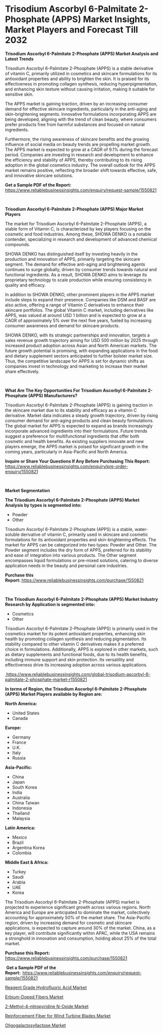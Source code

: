 <p><h1>Trisodium Ascorbyl 6-Palmitate 2-Phosphate (APPS) Market Insights, Market Players and Forecast Till 2032</h1></p><p><strong>Trisodium Ascorbyl 6-Palmitate 2-Phosphate (APPS) Market Analysis and Latest Trends</strong></p>
<p><p>Trisodium Ascorbyl 6-Palmitate 2-Phosphate (APPS) is a stable derivative of vitamin C, primarily utilized in cosmetics and skincare formulations for its antioxidant properties and ability to brighten the skin. It is praised for its effectiveness in promoting collagen synthesis, reducing hyperpigmentation, and enhancing skin texture without causing irritation, making it suitable for sensitive skin.</p><p>The APPS market is gaining traction, driven by an increasing consumer demand for effective skincare ingredients, particularly in the anti-aging and skin-brightening segments. Innovative formulations incorporating APPS are being developed, aligning with the trend of clean beauty, where consumers prefer products free from harmful substances and focused on natural ingredients.</p><p>Furthermore, the rising awareness of skincare benefits and the growing influence of social media on beauty trends are propelling market growth. The APPS market is expected to grow at a CAGR of 9.1% during the forecast period. Companies are investing in research and development to enhance the efficiency and stability of APPS, thereby contributing to its rising adoption in the global cosmetics industry. The overall outlook for the APPS market remains positive, reflecting the broader shift towards effective, safe, and innovative skincare solutions.</p></p>
<p><strong>Get a Sample PDF of the Report:&nbsp;</strong> <a href="https://www.reliablebusinessinsights.com/enquiry/request-sample/1550821?utm_campaign=1873&utm_medium=2&utm_source=Github&utm_content=ia&utm_term=15022025&utm_id=trisodium-ascorbyl-6-palmitate-2-phosphate-apps">https://www.reliablebusinessinsights.com/enquiry/request-sample/1550821</a></p>
<p>&nbsp;</p>
<p><strong>Trisodium Ascorbyl 6-Palmitate 2-Phosphate (APPS) Major Market Players</strong></p>
<p><p>The market for Trisodium Ascorbyl 6-Palmitate 2-Phosphate (APPS), a stable form of Vitamin C, is characterized by key players focusing on the cosmetic and food industries. Among these, SHOWA DENKO is a notable contender, specializing in research and development of advanced chemical compounds.</p><p>SHOWA DENKO has distinguished itself by investing heavily in the production and innovation of APPS, primarily targeting the skincare segment. The demand for effective anti-aging and brightening agents continues to surge globally, driven by consumer trends towards natural and functional ingredients. As a result, SHOWA DENKO aims to leverage its proprietary technology to scale production while ensuring consistency in quality and efficacy.</p><p>In addition to SHOWA DENKO, other prominent players in the APPS market include steps to expand their presence. Companies like DSM and BASF are also active, offering a range of Vitamin C derivatives to enhance their skincare portfolios. The global Vitamin C market, including derivatives like APPS, was valued at around USD 1 billion and is expected to grow at a CAGR of approximately 5% over the next five years, fueled by increasing consumer awareness and demand for skincare products.</p><p>SHOWA DENKO, with its strategic partnerships and innovation, targets a sales revenue growth trajectory aiming for USD 500 million by 2025 through increased product adoption across Asian and North American markets. The future growth potential is promising, with expanding applications in the food and dietary supplement sectors anticipated to further bolster market size. Thus, the competitive landscape for APPS is set for dynamic shifts as companies invest in technology and marketing to increase their market share effectively.</p></p>
<p>&nbsp;</p>
<p><strong>What Are The Key Opportunities For Trisodium Ascorbyl 6-Palmitate 2-Phosphate (APPS) Manufacturers?</strong></p>
<p><p>Trisodium Ascorbyl 6-Palmitate 2-Phosphate (APPS) is gaining traction in the skincare market due to its stability and efficacy as a vitamin C derivative. Market data indicates a steady growth trajectory, driven by rising consumer demand for anti-aging products and clean beauty formulations. The global market for APPS is expected to expand as brands increasingly incorporate advanced ingredients into their formulations. Future trends suggest a preference for multifunctional ingredients that offer both cosmetic and health benefits. As existing suppliers innovate and new players emerge, the APPS market is poised for significant growth in the coming years, particularly in Asia-Pacific and North America.</p></p>
<p><strong>Inquire or Share Your Questions If Any Before Purchasing This Report:</strong> <a href="https://www.reliablebusinessinsights.com/enquiry/pre-order-enquiry/1550821?utm_campaign=1873&utm_medium=2&utm_source=Github&utm_content=ia&utm_term=15022025&utm_id=trisodium-ascorbyl-6-palmitate-2-phosphate-apps">https://www.reliablebusinessinsights.com/enquiry/pre-order-enquiry/1550821</a></p>
<p>&nbsp;</p>
<p><strong>Market Segmentation</strong></p>
<p><strong>The Trisodium Ascorbyl 6-Palmitate 2-Phosphate (APPS) Market Analysis by types is segmented into:</strong></p>
<p><ul><li>Powder</li><li>Other</li></ul></p>
<p><p>Trisodium Ascorbyl 6-Palmitate 2-Phosphate (APPS) is a stable, water-soluble derivative of vitamin C, primarily used in skincare and cosmetic formulations for its antioxidant properties and skin-brightening effects. The market for APPS can be categorized into two types: Powder and Other. The Powder segment includes the dry form of APPS, preferred for its stability and ease of integration into various products. The Other segment encompasses liquid formulations or pre-mixed solutions, catering to diverse application needs in the beauty and personal care industries.</p></p>
<p><strong>Purchase this Report:&nbsp;</strong><a href="https://www.reliablebusinessinsights.com/purchase/1550821?utm_campaign=1873&utm_medium=2&utm_source=Github&utm_content=ia&utm_term=15022025&utm_id=trisodium-ascorbyl-6-palmitate-2-phosphate-apps">https://www.reliablebusinessinsights.com/purchase/1550821</a></p>
<p>&nbsp;</p>
<p><strong>The Trisodium Ascorbyl 6-Palmitate 2-Phosphate (APPS) Market Industry Research by Application is segmented into:</strong></p>
<p><ul><li>Cosmetics</li><li>Other</li></ul></p>
<p><p>Trisodium Ascorbyl 6-Palmitate 2-Phosphate (APPS) is primarily used in the cosmetics market for its potent antioxidant properties, enhancing skin health by promoting collagen synthesis and reducing pigmentation. Its stability compared to other vitamin C derivatives makes it a preferred choice in formulations. Additionally, APPS is explored in other markets, such as dietary supplements and functional foods, due to its health benefits, including immune support and skin protection. Its versatility and effectiveness drive its increasing adoption across various applications.</p></p>
<p><a href="https://www.reliablebusinessinsights.com/global-trisodium-ascorbyl-6-palmitate-2-phosphate-market-r1550821?utm_campaign=1873&utm_medium=2&utm_source=Github&utm_content=ia&utm_term=15022025&utm_id=trisodium-ascorbyl-6-palmitate-2-phosphate-apps">&nbsp;https://www.reliablebusinessinsights.com/global-trisodium-ascorbyl-6-palmitate-2-phosphate-market-r1550821</a></p>
<p><strong>In terms of Region, the Trisodium Ascorbyl 6-Palmitate 2-Phosphate (APPS) Market Players available by Region are:</strong></p>
<p>
    <p> <strong> North America: </strong>
        <ul>
            <li>United States</li>
            <li>Canada</li>
        </ul>
        </p> 
    <p> <strong> Europe: </strong>
        <ul>
            <li>Germany</li>
            <li>France</li>
            <li>U.K.</li>
            <li>Italy</li>
            <li>Russia</li>
        </ul>
        </p> 
    <p> <strong> Asia-Pacific: </strong>
        <ul>
            <li>China</li>
            <li>Japan</li>
            <li>South Korea</li>
            <li>India</li>
            <li>Australia</li>
            <li>China Taiwan</li>
            <li>Indonesia</li>
            <li>Thailand</li>
            <li>Malaysia</li>
        </ul>
        </p> 
    <p> <strong> Latin America: </strong>
        <ul>
            <li>Mexico</li>
            <li>Brazil</li>
            <li>Argentina Korea</li>
            <li>Colombia</li>
        </ul>
        </p> 
    <p> <strong> Middle East & Africa: </strong>
        <ul>
            <li>Turkey</li>
            <li>Saudi</li>
            <li>Arabia</li>
            <li>UAE</li>
            <li>Korea</li>
        </ul>
    </p>
    </p>
<p><p>The Trisodium Ascorbyl 6-Palmitate 2-Phosphate (APPS) market is projected to experience significant growth across various regions. North America and Europe are anticipated to dominate the market, collectively accounting for approximately 50% of the market share. The Asia-Pacific region, driven by increasing demand for cosmetic and skincare applications, is expected to capture around 30% of the market. China, as a key player, will contribute significantly within APAC, while the USA remains a stronghold in innovation and consumption, holding about 25% of the total market.</p></p>
<p><strong>Purchase this Report: </strong><a href="https://www.reliablebusinessinsights.com/purchase/1550821?utm_campaign=1873&utm_medium=2&utm_source=Github&utm_content=ia&utm_term=15022025&utm_id=trisodium-ascorbyl-6-palmitate-2-phosphate-apps">https://www.reliablebusinessinsights.com/purchase/1550821</a></p>
<p>&nbsp;<strong>Get a Sample PDF of the Report:&nbsp;&nbsp;</strong><a href="https://www.reliablebusinessinsights.com/enquiry/request-sample/1550821?utm_campaign=1873&utm_medium=2&utm_source=Github&utm_content=ia&utm_term=15022025&utm_id=trisodium-ascorbyl-6-palmitate-2-phosphate-apps">https://www.reliablebusinessinsights.com/enquiry/request-sample/1550821</a></p>
<p><strong></strong></p>
<p><p><a href="https://github.com/raquinyagua/Market-Research-Report-List-1/blob/main/reagent-grade-hydrofluoric-acid-market.md?utm_campaign=1873&utm_medium=2&utm_source=Github&utm_content=ia&utm_term=15022025&utm_id=trisodium-ascorbyl-6-palmitate-2-phosphate-apps">Reagent Grade Hydrofluoric Acid Market</a></p><p><a href="https://github.com/shirlantosx7/Market-Research-Report-List-1/blob/main/erbium-doped-fibers-market.md?utm_campaign=1873&utm_medium=2&utm_source=Github&utm_content=ia&utm_term=15022025&utm_id=trisodium-ascorbyl-6-palmitate-2-phosphate-apps">Erbium-Doped Fibers Market</a></p><p><a href="https://github.com/chinwonhanie/Market-Research-Report-List-1/blob/main/2-methyl-4-nitropyridine-n-oxide-market.md?utm_campaign=1873&utm_medium=2&utm_source=Github&utm_content=ia&utm_term=15022025&utm_id=trisodium-ascorbyl-6-palmitate-2-phosphate-apps">2-Methyl-4-nitropyridine N-Oxide Market</a></p><p><a href="https://github.com/ziwersekos/Market-Research-Report-List-1/blob/main/reinforcement-fiber-for-wind-turbine-blades-market.md?utm_campaign=1873&utm_medium=2&utm_source=Github&utm_content=ia&utm_term=15022025&utm_id=trisodium-ascorbyl-6-palmitate-2-phosphate-apps">Reinforcement Fiber for Wind Turbine Blades Market</a></p><p><a href="https://github.com/domnikgisken/Market-Research-Report-List-1/blob/main/oligogalactosyllactose-market.md?utm_campaign=1873&utm_medium=2&utm_source=Github&utm_content=ia&utm_term=15022025&utm_id=trisodium-ascorbyl-6-palmitate-2-phosphate-apps">Oligogalactosyllactose Market</a></p></p>
